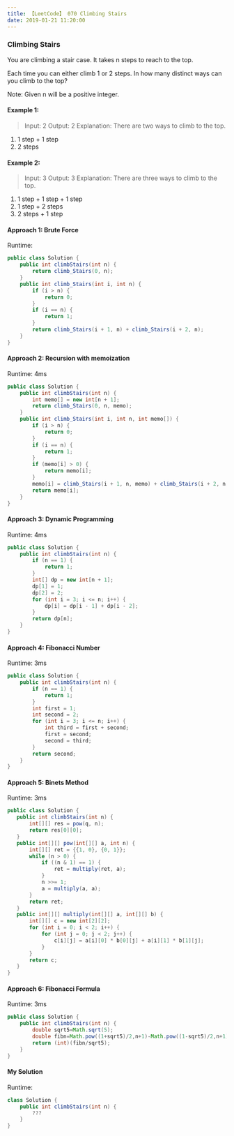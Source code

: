 ```yaml
---
title: 【LeetCode】 070 Climbing Stairs
date: 2019-01-21 11:20:00
---
```


### Climbing Stairs

You are climbing a stair case. It takes n steps to reach to the top.

Each time you can either climb 1 or 2 steps. In how many distinct ways can you climb to the top?

Note: Given n will be a positive integer.

#### Example 1:

>Input: 2
Output: 2
Explanation: There are two ways to climb to the top.
1. 1 step + 1 step
2. 2 steps

#### Example 2:

>Input: 3
Output: 3
Explanation: There are three ways to climb to the top.
1. 1 step + 1 step + 1 step
2. 1 step + 2 steps
3. 2 steps + 1 step


#### Approach 1: Brute Force

Runtime:

```java
public class Solution {
    public int climbStairs(int n) {
        return climb_Stairs(0, n);
    }
    public int climb_Stairs(int i, int n) {
        if (i > n) {
            return 0;
        }
        if (i == n) {
            return 1;
        }
        return climb_Stairs(i + 1, n) + climb_Stairs(i + 2, n);
    }
}
```


#### Approach 2: Recursion with memoization

Runtime: 4ms

```java
public class Solution {
    public int climbStairs(int n) {
        int memo[] = new int[n + 1];
        return climb_Stairs(0, n, memo);
    }
    public int climb_Stairs(int i, int n, int memo[]) {
        if (i > n) {
            return 0;
        }
        if (i == n) {
            return 1;
        }
        if (memo[i] > 0) {
            return memo[i];
        }
        memo[i] = climb_Stairs(i + 1, n, memo) + climb_Stairs(i + 2, n, memo);
        return memo[i];
    }
}
```

#### Approach 3: Dynamic Programming

Runtime: 4ms

```java
public class Solution {
    public int climbStairs(int n) {
        if (n == 1) {
            return 1;
        }
        int[] dp = new int[n + 1];
        dp[1] = 1;
        dp[2] = 2;
        for (int i = 3; i <= n; i++) {
            dp[i] = dp[i - 1] + dp[i - 2];
        }
        return dp[n];
    }
}
```

#### Approach 4: Fibonacci Number

Runtime: 3ms

```java
public class Solution {
    public int climbStairs(int n) {
        if (n == 1) {
            return 1;
        }
        int first = 1;
        int second = 2;
        for (int i = 3; i <= n; i++) {
            int third = first + second;
            first = second;
            second = third;
        }
        return second;
    }
}
```

#### Approach 5: Binets Method

Runtime: 3ms

```java
public class Solution {
   public int climbStairs(int n) {
       int[][] res = pow(q, n);
       return res[0][0];
   }
   public int[][] pow(int[][] a, int n) {
       int[][] ret = {{1, 0}, {0, 1}};
       while (n > 0) {
           if ((n & 1) == 1) {
               ret = multiply(ret, a);
           }
           n >>= 1;
           a = multiply(a, a);
       }
       return ret;
   }
   public int[][] multiply(int[][] a, int[][] b) {
       int[][] c = new int[2][2];
       for (int i = 0; i < 2; i++) {
           for (int j = 0; j < 2; j++) {
               c[i][j] = a[i][0] * b[0][j] + a[i][1] * b[1][j];
           }
       }
       return c;
   }
}
```


#### Approach 6: Fibonacci Formula

Runtime: 3ms

```java
public class Solution {
    public int climbStairs(int n) {
        double sqrt5=Math.sqrt(5);
        double fibn=Math.pow((1+sqrt5)/2,n+1)-Math.pow((1-sqrt5)/2,n+1);
        return (int)(fibn/sqrt5);
    }
}
```



#### My Solution

Runtime:

```java
class Solution {
    public int climbStairs(int n) {
        ???
    }
}
```
